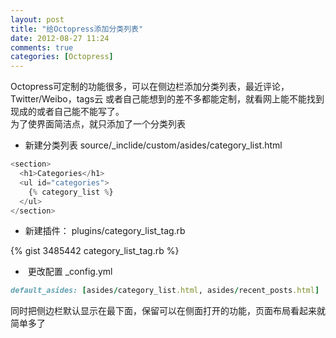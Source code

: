 ```yaml
---
layout: post
title: "给Octopress添加分类列表"
date: 2012-08-27 11:24
comments: true
categories: [Octopress]
---
```

Octopress可定制的功能很多，可以在侧边栏添加分类列表，最近评论，Twitter/Weibo，tags云 或者自己能想到的差不多都能定制，就看网上能不能找到现成的或者自己能不能写了。   
为了使界面简洁点，就只添加了一个分类列表
<!-- more -->

- 新建分类列表 source/_inclide/custom/asides/category_list.html

```javascript
<section>
  <h1>Categories</h1>
  <ul id="categories">
    {% category_list %}
  </ul>
</section>
```

- 新建插件： plugins/category_list_tag.rb

{% gist 3485442 category_list_tag.rb %}

-  更改配置 _config.yml

```ruby
default_asides: [asides/category_list.html, asides/recent_posts.html]
```


同时把侧边栏默认显示在最下面，保留可以在侧面打开的功能，页面布局看起来就简单多了
